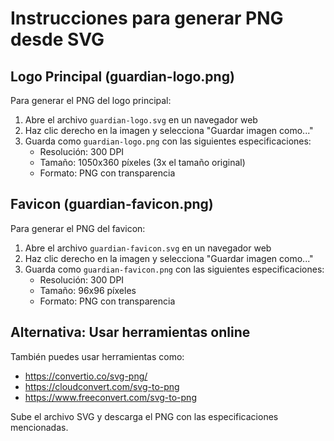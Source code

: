# Instrucciones para generar PNG desde SVG

## Logo Principal (guardian-logo.png)
Para generar el PNG del logo principal:

1. Abre el archivo `guardian-logo.svg` en un navegador web
2. Haz clic derecho en la imagen y selecciona "Guardar imagen como..."
3. Guarda como `guardian-logo.png` con las siguientes especificaciones:
   - Resolución: 300 DPI
   - Tamaño: 1050x360 píxeles (3x el tamaño original)
   - Formato: PNG con transparencia

## Favicon (guardian-favicon.png)
Para generar el PNG del favicon:

1. Abre el archivo `guardian-favicon.svg` en un navegador web
2. Haz clic derecho en la imagen y selecciona "Guardar imagen como..."
3. Guarda como `guardian-favicon.png` con las siguientes especificaciones:
   - Resolución: 300 DPI
   - Tamaño: 96x96 píxeles
   - Formato: PNG con transparencia

## Alternativa: Usar herramientas online
También puedes usar herramientas como:
- https://convertio.co/svg-png/
- https://cloudconvert.com/svg-to-png
- https://www.freeconvert.com/svg-to-png

Sube el archivo SVG y descarga el PNG con las especificaciones mencionadas.
